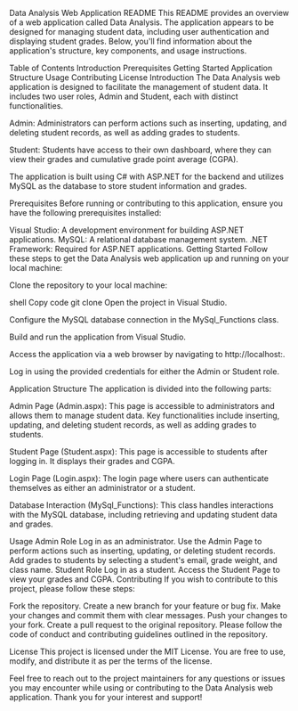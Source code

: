 Data Analysis Web Application README
This README provides an overview of a web application called Data Analysis. The application appears to be designed for managing student data, including user authentication and displaying student grades. Below, you'll find information about the application's structure, key components, and usage instructions.

Table of Contents
Introduction
Prerequisites
Getting Started
Application Structure
Usage
Contributing
License
Introduction
The Data Analysis web application is designed to facilitate the management of student data. It includes two user roles, Admin and Student, each with distinct functionalities.

Admin: Administrators can perform actions such as inserting, updating, and deleting student records, as well as adding grades to students.

Student: Students have access to their own dashboard, where they can view their grades and cumulative grade point average (CGPA).

The application is built using C# with ASP.NET for the backend and utilizes MySQL as the database to store student information and grades.

Prerequisites
Before running or contributing to this application, ensure you have the following prerequisites installed:

Visual Studio: A development environment for building ASP.NET applications.
MySQL: A relational database management system.
.NET Framework: Required for ASP.NET applications.
Getting Started
Follow these steps to get the Data Analysis web application up and running on your local machine:

Clone the repository to your local machine:

shell
Copy code
git clone <repository-url>
Open the project in Visual Studio.

Configure the MySQL database connection in the MySql_Functions class.

Build and run the application from Visual Studio.

Access the application via a web browser by navigating to http://localhost:<port>.

Log in using the provided credentials for either the Admin or Student role.

Application Structure
The application is divided into the following parts:

Admin Page (Admin.aspx): This page is accessible to administrators and allows them to manage student data. Key functionalities include inserting, updating, and deleting student records, as well as adding grades to students.

Student Page (Student.aspx): This page is accessible to students after logging in. It displays their grades and CGPA.

Login Page (Login.aspx): The login page where users can authenticate themselves as either an administrator or a student.

Database Interaction (MySql_Functions): This class handles interactions with the MySQL database, including retrieving and updating student data and grades.

Usage
Admin Role
Log in as an administrator.
Use the Admin Page to perform actions such as inserting, updating, or deleting student records.
Add grades to students by selecting a student's email, grade weight, and class name.
Student Role
Log in as a student.
Access the Student Page to view your grades and CGPA.
Contributing
If you wish to contribute to this project, please follow these steps:

Fork the repository.
Create a new branch for your feature or bug fix.
Make your changes and commit them with clear messages.
Push your changes to your fork.
Create a pull request to the original repository.
Please follow the code of conduct and contributing guidelines outlined in the repository.

License
This project is licensed under the MIT License. You are free to use, modify, and distribute it as per the terms of the license.

Feel free to reach out to the project maintainers for any questions or issues you may encounter while using or contributing to the Data Analysis web application. Thank you for your interest and support!
